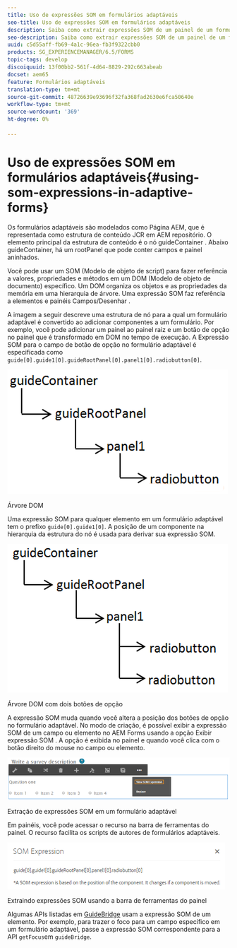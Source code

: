 ```yaml
---
title: Uso de expressões SOM em formulários adaptáveis
seo-title: Uso de expressões SOM em formulários adaptáveis
description: Saiba como extrair expressões SOM de um painel de um formulário adaptável.
seo-description: Saiba como extrair expressões SOM de um painel de um formulário adaptável.
uuid: c5d55aff-fb69-4a1c-96ea-fb3f9322cbb0
products: SG_EXPERIENCEMANAGER/6.5/FORMS
topic-tags: develop
discoiquuid: 13f00bb2-561f-4d64-8829-292c663abeab
docset: aem65
feature: Formulários adaptáveis
translation-type: tm+mt
source-git-commit: 48726639e93696f32fa368fad2630e6fca50640e
workflow-type: tm+mt
source-wordcount: '369'
ht-degree: 0%

---
```



# Uso de expressões SOM em formulários adaptáveis{#using-som-expressions-in-adaptive-forms}

Os formulários adaptáveis são modelados como Página AEM, que é representada como estrutura de conteúdo JCR em AEM repositório. O elemento principal da estrutura de conteúdo é o nó guideContainer . Abaixo guideContainer, há um rootPanel que pode conter campos e painel aninhados.

Você pode usar um SOM (Modelo de objeto de script) para fazer referência a valores, propriedades e métodos em um DOM (Modelo de objeto de documento) específico. Um DOM organiza os objetos e as propriedades da memória em uma hierarquia de árvore. Uma expressão SOM faz referência a elementos e painéis Campos/Desenhar .

A imagem a seguir descreve uma estrutura de nó para a qual um formulário adaptável é convertido ao adicionar componentes a um formulário. Por exemplo, você pode adicionar um painel ao painel raiz e um botão de opção no painel que é transformado em DOM no tempo de execução. A Expressão SOM para o campo de botão de opção no formulário adaptável é especificada como `guide[0].guide1[0].guideRootPanel[0].panel1[0].radiobutton[0]`.

![Árvore DOM](assets/hierarchy.png)

Árvore DOM

Uma expressão SOM para qualquer elemento em um formulário adaptável tem o prefixo `guide[0].guide1[0]`. A posição de um componente na hierarquia da estrutura do nó é usada para derivar sua expressão SOM.

![Árvore DOM com dois botões de opção](assets/hierarchy_radio_button.png)

Árvore DOM com dois botões de opção

A expressão SOM muda quando você altera a posição dos botões de opção no formulário adaptável. No modo de criação, é possível exibir a expressão SOM de um campo ou elemento no AEM Forms usando a opção Exibir expressão SOM . A opção é exibida no painel e quando você clica com o botão direito do mouse no campo ou elemento.

![Extração de expressões SOM em um formulário adaptável](assets/som-expressions.png)

Extração de expressões SOM em um formulário adaptável

Em painéis, você pode acessar o recurso na barra de ferramentas do painel. O recurso facilita os scripts de autores de formulários adaptáveis.

![Extraindo expressões SOM usando a barra de ferramentas do painel](assets/som-expression.png)

Extraindo expressões SOM usando a barra de ferramentas do painel

Algumas APIs listadas em [GuideBridge](https://helpx.adobe.com/aem-forms/6/javascript-api/GuideBridge.html) usam a expressão SOM de um elemento. Por exemplo, para trazer o foco para um campo específico em um formulário adaptável, passe a expressão SOM correspondente para a API `getFocus`em `guideBridge`.
